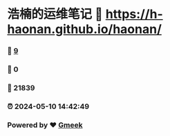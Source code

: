 # 浩楠的运维笔记 :link: https://h-haonan.github.io/haonan/ 
### :page_facing_up: [9](https://h-haonan.github.io/haonan//tag.html) 
### :speech_balloon: 0 
### :hibiscus: 21839 
### :alarm_clock: 2024-05-10 14:42:49 
### Powered by :heart: [Gmeek](https://github.com/Meekdai/Gmeek)
